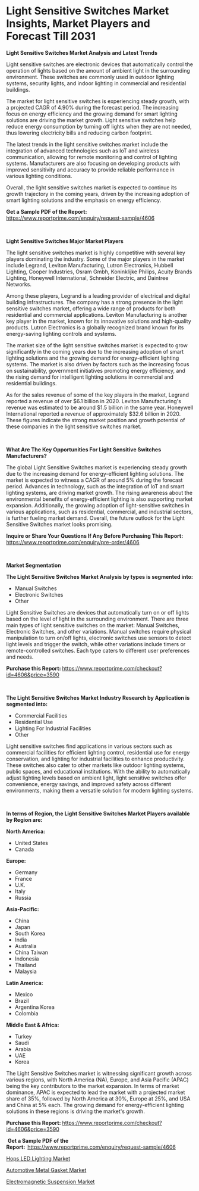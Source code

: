 <p><h1>Light Sensitive Switches Market Insights, Market Players and Forecast Till 2031</h1></p><p><strong>Light Sensitive Switches Market Analysis and Latest Trends</strong></p>
<p><p>Light sensitive switches are electronic devices that automatically control the operation of lights based on the amount of ambient light in the surrounding environment. These switches are commonly used in outdoor lighting systems, security lights, and indoor lighting in commercial and residential buildings.</p><p>The market for light sensitive switches is experiencing steady growth, with a projected CAGR of 4.90% during the forecast period. The increasing focus on energy efficiency and the growing demand for smart lighting solutions are driving the market growth. Light sensitive switches help reduce energy consumption by turning off lights when they are not needed, thus lowering electricity bills and reducing carbon footprint.</p><p>The latest trends in the light sensitive switches market include the integration of advanced technologies such as IoT and wireless communication, allowing for remote monitoring and control of lighting systems. Manufacturers are also focusing on developing products with improved sensitivity and accuracy to provide reliable performance in various lighting conditions.</p><p>Overall, the light sensitive switches market is expected to continue its growth trajectory in the coming years, driven by the increasing adoption of smart lighting solutions and the emphasis on energy efficiency.</p></p>
<p><strong>Get a Sample PDF of the Report:&nbsp;</strong> <a href="https://www.reportprime.com/enquiry/request-sample/4606">https://www.reportprime.com/enquiry/request-sample/4606</a></p>
<p>&nbsp;</p>
<p><strong>Light Sensitive Switches Major Market Players</strong></p>
<p><p>The light sensitive switches market is highly competitive with several key players dominating the industry. Some of the major players in the market include Legrand, Leviton Manufacturing, Lutron Electronics, Hubbell Lighting, Cooper Industries, Osram Gmbh, Koninklijke Philips, Acuity Brands Lighting, Honeywell International, Schneider Electric, and Daintree Networks.</p><p>Among these players, Legrand is a leading provider of electrical and digital building infrastructures. The company has a strong presence in the light sensitive switches market, offering a wide range of products for both residential and commercial applications. Leviton Manufacturing is another key player in the market, known for its innovative solutions and high-quality products. Lutron Electronics is a globally recognized brand known for its energy-saving lighting controls and systems.</p><p>The market size of the light sensitive switches market is expected to grow significantly in the coming years due to the increasing adoption of smart lighting solutions and the growing demand for energy-efficient lighting systems. The market is also driven by factors such as the increasing focus on sustainability, government initiatives promoting energy efficiency, and the rising demand for intelligent lighting solutions in commercial and residential buildings.</p><p>As for the sales revenue of some of the key players in the market, Legrand reported a revenue of over $6.1 billion in 2020. Leviton Manufacturing's revenue was estimated to be around $1.5 billion in the same year. Honeywell International reported a revenue of approximately $32.6 billion in 2020. These figures indicate the strong market position and growth potential of these companies in the light sensitive switches market.</p></p>
<p>&nbsp;</p>
<p><strong>What Are The Key Opportunities For Light Sensitive Switches Manufacturers?</strong></p>
<p><p>The global Light Sensitive Switches market is experiencing steady growth due to the increasing demand for energy-efficient lighting solutions. The market is expected to witness a CAGR of around 5% during the forecast period. Advances in technology, such as the integration of IoT and smart lighting systems, are driving market growth. The rising awareness about the environmental benefits of energy-efficient lighting is also supporting market expansion. Additionally, the growing adoption of light-sensitive switches in various applications, such as residential, commercial, and industrial sectors, is further fueling market demand. Overall, the future outlook for the Light Sensitive Switches market looks promising.</p></p>
<p><strong>Inquire or Share Your Questions If Any Before Purchasing This Report:</strong> <a href="https://www.reportprime.com/enquiry/pre-order/4606">https://www.reportprime.com/enquiry/pre-order/4606</a></p>
<p>&nbsp;</p>
<p><strong>Market Segmentation</strong></p>
<p><strong>The Light Sensitive Switches Market Analysis by types is segmented into:</strong></p>
<p><ul><li>Manual Switches</li><li>Electronic Switches</li><li>Other</li></ul></p>
<p><p>Light Sensitive Switches are devices that automatically turn on or off lights based on the level of light in the surrounding environment. There are three main types of light sensitive switches on the market: Manual Switches, Electronic Switches, and other variations. Manual switches require physical manipulation to turn on/off lights, electronic switches use sensors to detect light levels and trigger the switch, while other variations include timers or remote-controlled switches. Each type caters to different user preferences and needs.</p></p>
<p><strong>Purchase this Report:&nbsp;</strong><a href="https://www.reportprime.com/checkout?id=4606&price=3590">https://www.reportprime.com/checkout?id=4606&price=3590</a></p>
<p>&nbsp;</p>
<p><strong>The Light Sensitive Switches Market Industry Research by Application is segmented into:</strong></p>
<p><ul><li>Commercial Facilities</li><li>Residential Use</li><li>Lighting For Industrial Facilities</li><li>Other</li></ul></p>
<p><p>Light sensitive switches find applications in various sectors such as commercial facilities for efficient lighting control, residential use for energy conservation, and lighting for industrial facilities to enhance productivity. These switches also cater to other markets like outdoor lighting systems, public spaces, and educational institutions. With the ability to automatically adjust lighting levels based on ambient light, light sensitive switches offer convenience, energy savings, and improved safety across different environments, making them a versatile solution for modern lighting systems.</p></p>
<p>&nbsp;</p>
<p><strong>In terms of Region, the Light Sensitive Switches Market Players available by Region are:</strong></p>
<p>
    <p> <strong> North America: </strong>
        <ul>
            <li>United States</li>
            <li>Canada</li>
        </ul>
        </p> 
    <p> <strong> Europe: </strong>
        <ul>
            <li>Germany</li>
            <li>France</li>
            <li>U.K.</li>
            <li>Italy</li>
            <li>Russia</li>
        </ul>
        </p> 
    <p> <strong> Asia-Pacific: </strong>
        <ul>
            <li>China</li>
            <li>Japan</li>
            <li>South Korea</li>
            <li>India</li>
            <li>Australia</li>
            <li>China Taiwan</li>
            <li>Indonesia</li>
            <li>Thailand</li>
            <li>Malaysia</li>
        </ul>
        </p> 
    <p> <strong> Latin America: </strong>
        <ul>
            <li>Mexico</li>
            <li>Brazil</li>
            <li>Argentina Korea</li>
            <li>Colombia</li>
        </ul>
        </p> 
    <p> <strong> Middle East & Africa: </strong>
        <ul>
            <li>Turkey</li>
            <li>Saudi</li>
            <li>Arabia</li>
            <li>UAE</li>
            <li>Korea</li>
        </ul>
    </p>
    </p>
<p><p>The Light Sensitive Switches market is witnessing significant growth across various regions, with North America (NA), Europe, and Asia Pacific (APAC) being the key contributors to the market expansion. In terms of market dominance, APAC is expected to lead the market with a projected market share of 35%, followed by North America at 30%, Europe at 25%, and USA and China at 5% each. The growing demand for energy-efficient lighting solutions in these regions is driving the market's growth.</p></p>
<p><strong>Purchase this Report: </strong><a href="https://www.reportprime.com/checkout?id=4606&price=3590">https://www.reportprime.com/checkout?id=4606&price=3590</a></p>
<p>&nbsp;<strong>Get a Sample PDF of the Report:&nbsp;&nbsp;</strong><a href="https://www.reportprime.com/enquiry/request-sample/4606">https://www.reportprime.com/enquiry/request-sample/4606</a></p>
<p><strong></strong></p>
<p><p><a href="https://github.com/mabutironaldo/Market-Research-Report-List-4/blob/main/hops-led-lighting-market.md">Hops LED Lighting Market</a></p><p><a href="https://www.linkedin.com/pulse/automotive-metal-gasket-market-size-furnishes-valuable-information-4gute?trackingId=XstlNDaRCRV7qDt4q3WCHQ%3D%3D">Automotive Metal Gasket Market</a></p><p><a href="https://www.linkedin.com/pulse/electromagnetic-suspension-market-size-growth-outlook-from-svsxf?trackingId=f6cSKDH39v8RBQIXvCMEXQ%3D%3D">Electromagnetic Suspension Market</a></p></p>